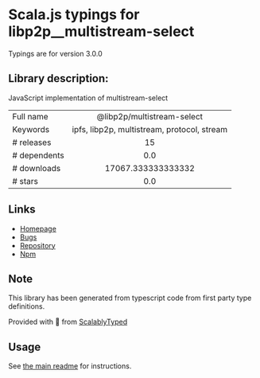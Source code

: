 
# Scala.js typings for libp2p__multistream-select

Typings are for version 3.0.0

## Library description:
JavaScript implementation of multistream-select

|                    |                 |
| ------------------ | :-------------: |
| Full name          | @libp2p/multistream-select |
| Keywords           | ipfs, libp2p, multistream, protocol, stream |
| # releases         | 15 |
| # dependents       | 0.0 |
| # downloads        | 17067.333333333332 |
| # stars            | 0.0 |

## Links
- [Homepage](https://github.com/libp2p/js-libp2p-multistream-select#readme)
- [Bugs](https://github.com/libp2p/js-libp2p-multistream-select/issues)
- [Repository](https://github.com/libp2p/js-libp2p-multistream-select)
- [Npm](https://www.npmjs.com/package/%40libp2p%2Fmultistream-select)
    


## Note
This library has been generated from typescript code from first party type definitions.

Provided with :purple_heart: from [ScalablyTyped](https://github.com/oyvindberg/ScalablyTyped)

## Usage
See [the main readme](../../readme.md) for instructions.


